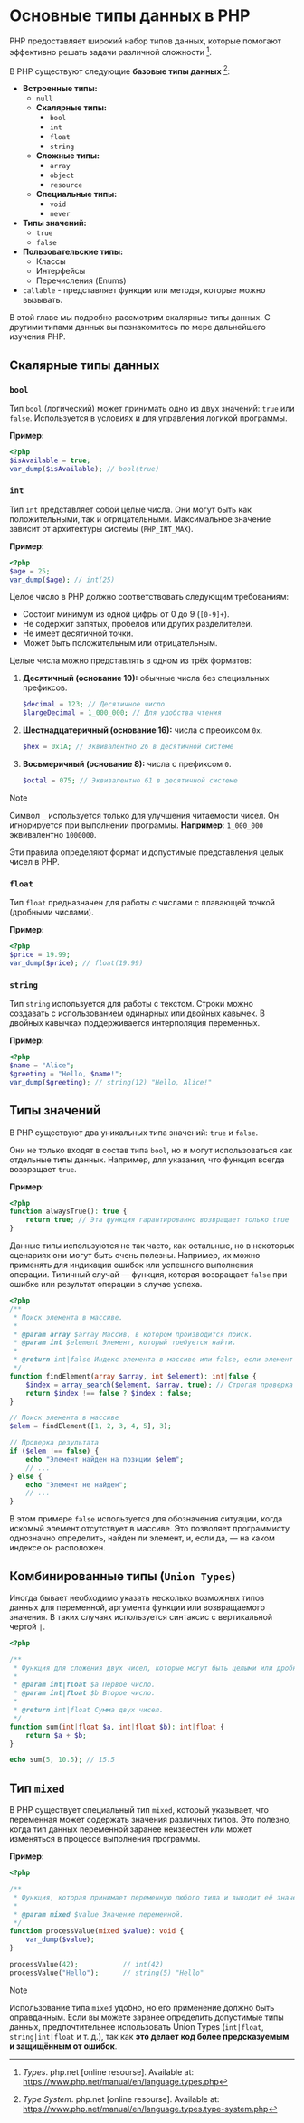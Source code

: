 # Основные типы данных в PHP

PHP предоставляет широкий набор типов данных, которые помогают эффективно решать задачи различной сложности [^1].

В PHP существуют следующие **базовые типы данных** [^2]:

- **Встроенные типы:**
  - `null`
  - **Скалярные типы:**
    - `bool`
    - `int`
    - `float`
    - `string`
  - **Сложные типы:**
    - `array`
    - `object`
    - `resource`
  - **Специальные типы:**
    - `void`
    - `never`
- **Типы значений:**
  - `true`
  - `false`
- **Пользовательские типы:**
  - Классы
  - Интерфейсы
  - Перечисления (Enums)
- `callable` - представляет функции или методы, которые можно вызывать.

В этой главе мы подробно рассмотрим скалярные типы данных. С другими типами данных вы познакомитесь по мере дальнейшего изучения PHP.

## Скалярные типы данных

### `bool`

Тип `bool` (логический) может принимать одно из двух значений: `true` или `false`. Используется в условиях и для управления логикой программы.

**Пример:**

```php
<?php
$isAvailable = true;
var_dump($isAvailable); // bool(true)
```

### `int`

Тип `int` представляет собой целые числа. Они могут быть как положительными, так и отрицательными. Максимальное значение зависит от архитектуры системы (`PHP_INT_MAX`).

**Пример:**

```php
<?php
$age = 25;
var_dump($age); // int(25)
```

Целое число в PHP должно соответствовать следующим требованиям:

- Состоит минимум из одной цифры от 0 до 9 (`[0-9]+`).
- Не содержит запятых, пробелов или других разделителей.
- Не имеет десятичной точки.
- Может быть положительным или отрицательным.

Целые числа можно представлять в одном из трёх форматов:

1. **Десятичный (основание 10):** обычные числа без специальных префиксов.

   ```php
   $decimal = 123; // Десятичное число
   $largeDecimal = 1_000_000; // Для удобства чтения
   ```

2. **Шестнадцатеричный (основание 16):** числа с префиксом `0x`.

   ```php
   $hex = 0x1A; // Эквивалентно 26 в десятичной системе
   ```

3. **Восьмеричный (основание 8):** числа с префиксом `0`.

   ```php
   $octal = 075; // Эквивалентно 61 в десятичной системе
   ```

> [!NOTE]
> Символ `_` используется только для улучшения читаемости чисел. Он игнорируется при выполнении программы. **Например**: `1_000_000` эквивалентно `1000000`.

Эти правила определяют формат и допустимые представления целых чисел в PHP.

### `float`

Тип `float` предназначен для работы с числами с плавающей точкой (дробными числами).

**Пример:**

```php
<?php
$price = 19.99;
var_dump($price); // float(19.99)
```

### `string`

Тип `string` используется для работы с текстом. Строки можно создавать с использованием одинарных или двойных кавычек. В двойных кавычках поддерживается интерполяция переменных.

**Пример:**

```php
<?php
$name = "Alice";
$greeting = "Hello, $name!";
var_dump($greeting); // string(12) "Hello, Alice!"
```

## Типы значений

В PHP существуют два уникальных типа значений: `true` и `false`.

Они не только входят в состав типа `bool`, но и могут использоваться как отдельные типы данных. Например, для указания, что функция всегда возвращает `true`.

**Пример:**

```php
<?php
function alwaysTrue(): true {
    return true; // Эта функция гарантированно возвращает только true
}
```

Данные типы используются не так часто, как остальные, но в некоторых сценариях они могут быть очень полезны. Например, их можно применять для индикации ошибок или успешного выполнения операции. Типичный случай — функция, которая возвращает `false` при ошибке или результат операции в случае успеха.

```php
<?php
/**
 * Поиск элемента в массиве.
 *
 * @param array $array Массив, в котором производится поиск.
 * @param int $element Элемент, который требуется найти.
 *
 * @return int|false Индекс элемента в массиве или false, если элемент не найден.
 */
function findElement(array $array, int $element): int|false {
    $index = array_search($element, $array, true); // Строгая проверка типа
    return $index !== false ? $index : false;
}

// Поиск элемента в массиве
$elem = findElement([1, 2, 3, 4, 5], 3);

// Проверка результата
if ($elem !== false) {
    echo "Элемент найден на позиции $elem";
    // ...
} else {
    echo "Элемент не найден";
    // ...
}
```

В этом примере `false` используется для обозначения ситуации, когда искомый элемент отсутствует в массиве. Это позволяет программисту однозначно определить, найден ли элемент, и, если да, — на каком индексе он расположен.

## Комбинированные типы (`Union Types`)

Иногда бывает необходимо указать несколько возможных типов данных для переменной, аргумента функции или возвращаемого значения. В таких случаях используется синтаксис с вертикальной чертой `|`.

```php
<?php

/**
 * Функция для сложения двух чисел, которые могут быть целыми или дробными.
 *
 * @param int|float $a Первое число.
 * @param int|float $b Второе число.
 *
 * @return int|float Сумма двух чисел.
 */
function sum(int|float $a, int|float $b): int|float {
    return $a + $b;
}

echo sum(5, 10.5); // 15.5
```

## Тип `mixed`

В PHP существует специальный тип `mixed`, который указывает, что переменная может содержать значения различных типов. Это полезно, когда тип данных переменной заранее неизвестен или может изменяться в процессе выполнения программы.

**Пример:**

```php
<?php

/**
 * Функция, которая принимает переменную любого типа и выводит её значение.
 *
 * @param mixed $value Значение переменной.
 */
function processValue(mixed $value): void {
    var_dump($value);
}

processValue(42);           // int(42)
processValue("Hello");      // string(5) "Hello"
```

> [!NOTE]
> Использование типа `mixed` удобно, но его применение должно быть оправданным. Если вы можете заранее определить допустимые типы данных, предпочтительнее использовать Union Types (`int|float`, `string|int|float` и т. д.), так как **это делает код более предсказуемым и защищённым от ошибок**.

[^1]: *Types*. php.net [online resourse]. Available at: https://www.php.net/manual/en/language.types.php
[^2]: *Type System*. php.net [online resourse]. Available at: https://www.php.net/manual/en/language.types.type-system.php
